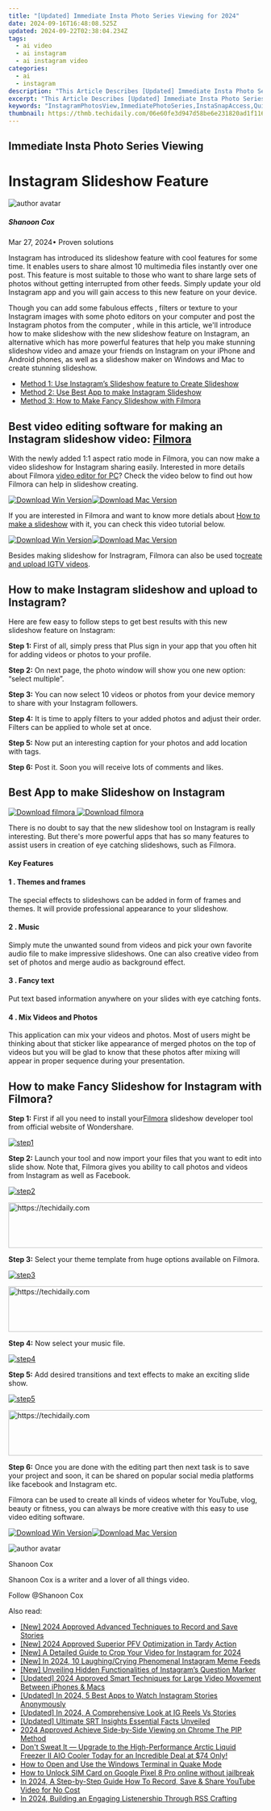 ```yaml
---
title: "[Updated] Immediate Insta Photo Series Viewing for 2024"
date: 2024-09-16T16:48:08.525Z
updated: 2024-09-22T02:38:04.234Z
tags:
  - ai video
  - ai instagram
  - ai instagram video
categories:
  - ai
  - instagram
description: "This Article Describes [Updated] Immediate Insta Photo Series Viewing for 2024"
excerpt: "This Article Describes [Updated] Immediate Insta Photo Series Viewing for 2024"
keywords: "InstagramPhotosView,ImmediatePhotoSeries,InstaSnapAccess,QuickPhotoGallery,DirectImageView,RealTimeImages,PhotoInstantSee"
thumbnail: https://thmb.techidaily.com/06e60fe3d947d58be6e231820ad1f116434db798e239b52d730db0c4a5927ced.jpg
---
```


## Immediate Insta Photo Series Viewing

# Instagram Slideshow Feature

![author avatar](https://images.wondershare.com/filmora/article-images/shannon-cox.jpg)

##### Shanoon Cox

 Mar 27, 2024• Proven solutions

Instagram has introduced its slideshow feature with cool features for some time. It enables users to share almost 10 multimedia files instantly over one post. This feature is most suitable to those who want to share large sets of photos without getting interrupted from other feeds. Simply update your old Instagram app and you will gain access to this new feature on your device.

Though you can add some fabulous effects , filters or texture to your Instagram images with some photo editors on your computer and post the Instagram photos from the computer , while in this article, we'll introduce how to make slideshow with the new slideshow feature on Instagram, an alternative which has more powerful features that help you make stunning slideshow video and amaze your friends on Instagram on your iPhone and Android phones, as well as a slideshow maker on Windows and Mac to create stunning slideshow.

* [Method 1: Use Instagram’s Slideshow feature to Create Slideshow](#part1)
* [Method 2: Use Best App to make Instagram Slideshow](#part2)
* [Method 3: How to Make Fancy Slideshow with Filmora](#part3)

## Best video editing software for making an Instagram slideshow video: [Filmora](https://tools.techidaily.com/wondershare/filmora/download/)

With the newly added 1:1 aspect ratio mode in Filmora, you can now make a video slideshow for Instagram sharing easily. Interested in more details about Filmora [video editor for PC](https://tools.techidaily.com/wondershare/filmora/download/)? Check the video below to find out how Filmora can help in slideshow creating.

[![Download Win Version](https://images.wondershare.com/filmora/guide/download-btn-win.jpg)](https://tools.techidaily.com/wondershare/filmora/download/)[![Download Mac Version](https://images.wondershare.com/filmora/guide/download-btn-mac.jpg)](https://tools.techidaily.com/wondershare/filmora/download/)

If you are interested in Filmora and want to know more detials about [How to make a slideshow](https://tools.techidaily.com/wondershare/filmora/download/) with it, you can check this video tutorial below.

[![Download Win Version](https://images.wondershare.com/filmora/guide/download-btn-win.jpg)](https://tools.techidaily.com/wondershare/filmora/download/)[![Download Mac Version](https://images.wondershare.com/filmora/guide/download-btn-mac.jpg)](https://tools.techidaily.com/wondershare/filmora/download/)

Besides making slideshow for Instragram, Filmora can also be used to[create and upload IGTV videos](https://tools.techidaily.com/wondershare/filmora/download/).

## How to make Instagram slideshow and upload to Instagram?

Here are few easy to follow steps to get best results with this new slideshow feature on Instagram:

**Step 1:** First of all, simply press that Plus sign in your app that you often hit for adding videos or photos to your profile.

**Step 2:** On next page, the photo window will show you one new option: “select multiple”.

**Step 3:** You can now select 10 videos or photos from your device memory to share with your Instagram followers.

**Step 4:** It is time to apply filters to your added photos and adjust their order. Filters can be applied to whole set at once.

**Step 5:** Now put an interesting caption for your photos and add location with tags.

**Step 6:** Post it. Soon you will receive lots of comments and likes.

## Best App to make Slideshow on Instagram

[![Download filmora](https://images.wondershare.com/filmora/guide/google_play.jpg) ](https://app.adjust.com/w06dr6m%5F19za1f6) [![Download filmora](https://images.wondershare.com/filmora/guide/apple_store.jpg)](https://app.adjust.com/w06dr6m%5F19za1f6)

There is no doubt to say that the new slideshow tool on Instagram is really interesting. But there's more powerful apps that has so many features to assist users in creation of eye catching slideshows, such as Filmora.

#### Key Features

#### 1 . Themes and frames

The special effects to slideshows can be added in form of frames and themes. It will provide professional appearance to your slideshow.

#### 2 . Music

Simply mute the unwanted sound from videos and pick your own favorite audio file to make impressive slideshows. One can also creative video from set of photos and merge audio as background effect.

#### 3 . Fancy text

Put text based information anywhere on your slides with eye catching fonts.

#### 4 . Mix Videos and Photos

This application can mix your videos and photos. Most of users might be thinking about that sticker like appearance of merged photos on the top of videos but you will be glad to know that these photos after mixing will appear in proper sequence during your presentation.

## How to make Fancy Slideshow for Instagram with Filmora?

**Step 1:** First if all you need to install your[Filmora](https://tools.techidaily.com/wondershare/filmora/download/) slideshow developer tool from official website of Wondershare.

[![step1](https://images.wondershare.com/filmora/article-images/instagram-step1.PNG)](https://tools.techidaily.com/wondershare/filmora/download/)

**Step 2:** Launch your tool and now import your files that you want to edit into slide show. Note that, Filmora gives you ability to call photos and videos from Instagram as well as Facebook.

[![step2](https://images.wondershare.com/filmora/article-images/instagram-step2.PNG)](https://tools.techidaily.com/wondershare/filmora/download/)

<!-- affiliate ads begin -->
<a href="https://unicoeye.pxf.io/c/5597632/2148775/18498" target="_top" id="2148775">
  <img src="//a.impactradius-go.com/display-ad/18498-2148775" border="0" alt="https://techidaily.com" width="728" height="90"/>
</a>
<img height="0" width="0" src="https://unicoeye.pxf.io/i/5597632/2148775/18498" style="position:absolute;visibility:hidden;" border="0" />
<!-- affiliate ads end -->

**Step 3:** Select your theme template from huge options available on Filmora.

[![step3](https://images.wondershare.com/filmora/article-images/instagram-step3.PNG)](https://tools.techidaily.com/wondershare/filmora/download/)

<!-- affiliate ads begin -->
<a href="https://unicoeye.pxf.io/c/5597632/2134236/18498" target="_top" id="2134236">
  <img src="//a.impactradius-go.com/display-ad/18498-2134236" border="0" alt="https://techidaily.com" width="728" height="90"/>
</a>
<img height="0" width="0" src="https://unicoeye.pxf.io/i/5597632/2134236/18498" style="position:absolute;visibility:hidden;" border="0" />
<!-- affiliate ads end -->

**Step 4:** Now select your music file.

[![step4](https://images.wondershare.com/filmora/article-images/instagram-step4.PNG)](https://tools.techidaily.com/wondershare/filmora/download/)

**Step 5:** Add desired transitions and text effects to make an exciting slide show.

[![step5](https://images.wondershare.com/filmora/article-images/instagram-step5.PNG)](https://tools.techidaily.com/wondershare/filmora/download/)

<!-- affiliate ads begin -->
<a href="https://appsumo.8odi.net/c/5597632/2105876/7443" target="_top" id="2105876">
  <img src="//a.impactradius-go.com/display-ad/7443-2105876" border="0" alt="https://techidaily.com" width="728" height="90"/>
</a>
<img height="0" width="0" src="https://appsumo.8odi.net/i/5597632/2105876/7443" style="position:absolute;visibility:hidden;" border="0" />
<!-- affiliate ads end -->

**Step 6:** Once you are done with the editing part then next task is to save your project and soon, it can be shared on popular social media platforms like facebook and Instagram etc.

Filmora can be used to create all kinds of videos wheter for YouTube, vlog, beauty or fitness, you can always be more creative with this easy to use video editing software.

[![Download Win Version](https://images.wondershare.com/filmora/guide/download-btn-win.jpg)](https://tools.techidaily.com/wondershare/filmora/download/)[![Download Mac Version](https://images.wondershare.com/filmora/guide/download-btn-mac.jpg)](https://tools.techidaily.com/wondershare/filmora/download/)

![author avatar](https://images.wondershare.com/filmora/article-images/shannon-cox.jpg)

Shanoon Cox

Shanoon Cox is a writer and a lover of all things video.

Follow @Shanoon Cox

<ins class="adsbygoogle"
      style="display:block"
      data-ad-client="ca-pub-7571918770474297"
      data-ad-slot="8358498916"
      data-ad-format="auto"
      data-full-width-responsive="true"></ins>

<span class="atpl-alsoreadstyle">Also read:</span>
<div><ul>
<li><a href="https://instagram-clips.techidaily.com/new-2024-approved-advanced-techniques-to-record-and-save-stories/"><u>[New] 2024 Approved Advanced Techniques to Record and Save Stories</u></a></li>
<li><a href="https://article-files.techidaily.com/new-2024-approved-superior-pfv-optimization-in-tardy-action/"><u>[New] 2024 Approved Superior PFV Optimization in Tardy Action</u></a></li>
<li><a href="https://instagram-clips.techidaily.com/new-a-detailed-guide-to-crop-your-video-for-instagram-for-2024/"><u>[New] A Detailed Guide to Crop Your Video for Instagram for 2024</u></a></li>
<li><a href="https://instagram-clips.techidaily.com/new-in-2024-10-laughingcrying-phenomenal-instagram-meme-feeds/"><u>[New] In 2024, 10 Laughing/Crying Phenomenal Instagram Meme Feeds</u></a></li>
<li><a href="https://instagram-clips.techidaily.com/new-unveiling-hidden-functionalities-of-instagrams-question-marker/"><u>[New] Unveiling Hidden Functionalities of Instagram’s Question Marker</u></a></li>
<li><a href="https://article-knowledge.techidaily.com/updated-2024-approved-smart-techniques-for-large-video-movement-between-iphones-and-macs/"><u>[Updated] 2024 Approved Smart Techniques for Large Video Movement Between iPhones & Macs</u></a></li>
<li><a href="https://instagram-clips.techidaily.com/updated-in-2024-5-best-apps-to-watch-instagram-stories-anonymously/"><u>[Updated] In 2024, 5 Best Apps to Watch Instagram Stories Anonymously</u></a></li>
<li><a href="https://instagram-clips.techidaily.com/updated-in-2024-a-comprehensive-look-at-ig-reels-vs-stories/"><u>[Updated] In 2024, A Comprehensive Look at IG Reels Vs Stories</u></a></li>
<li><a href="https://fox-http.techidaily.com/updated-ultimate-srt-insights-essential-facts-unveiled/"><u>[Updated] Ultimate SRT Insights Essential Facts Unveiled</u></a></li>
<li><a href="https://extra-hints.techidaily.com/2024-approved-achieve-side-by-side-viewing-on-chrome-the-pip-method/"><u>2024 Approved Achieve Side-by-Side Viewing on Chrome The PIP Method</u></a></li>
<li><a href="https://hardware-tips.techidaily.com/dont-sweat-it-upgrade-to-the-high-performance-arctic-liquid-freezer-ii-aio-cooler-today-for-an-incredible-deal-at-74-only/"><u>Don't Sweat It — Upgrade to the High-Performance Arctic Liquid Freezer II AIO Cooler Today for an Incredible Deal at $74 Only!</u></a></li>
<li><a href="https://win11-tips.techidaily.com/how-to-open-and-use-the-windows-terminal-in-quake-mode/"><u>How to Open and Use the Windows Terminal in Quake Mode</u></a></li>
<li><a href="https://sim-unlock.techidaily.com/how-to-unlock-sim-card-on-google-pixel-8-pro-online-without-jailbreak-by-drfone-android/"><u>How to Unlock SIM Card on Google Pixel 8 Pro online without jailbreak</u></a></li>
<li><a href="https://youtube-zero.techidaily.com/24-a-step-by-step-guide-how-to-record-save-and-share-youtube-video-for-no-cost/"><u>In 2024, A Step-by-Step Guide How To Record, Save & Share YouTube Video for No Cost</u></a></li>
<li><a href="https://extra-resources.techidaily.com/in-2024-building-an-engaging-listenership-through-rss-crafting/"><u>In 2024, Building an Engaging Listenership Through RSS Crafting</u></a></li>
</ul></div>

